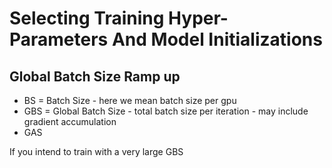# Selecting Training Hyper-Parameters And Model Initializations

## Global Batch Size Ramp up

- BS = Batch Size - here we mean batch size per gpu
- GBS = Global Batch Size - total batch size per iteration - may include gradient accumulation
- GAS

If you intend to train with a very large GBS
